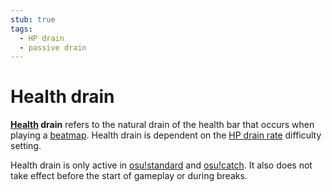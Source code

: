 ```yaml
---
stub: true
tags:
  - HP drain
  - passive drain
---
```


# Health drain

**[Health](/wiki/Beatmapping/Health) drain** refers to the natural drain of the health bar<!-- TODO: link --> that occurs when playing a [beatmap](/wiki/Beatmap). Health drain is dependent on the [HP drain rate](/wiki/Beatmapping/HP_drain_rate) difficulty setting.

Health drain is only active in [osu!standard](/wiki/Game_mode/osu!) and [osu!catch](/wiki/Game_mode/osu!catch). It also does not take effect before the start of gameplay or during breaks.

<!--TODO: Insert links-->
